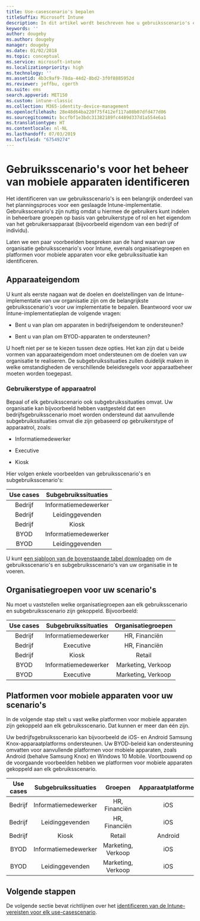 ```yaml
---
title: Use-casescenario's bepalen
titleSuffix: Microsoft Intune
description: In dit artikel wordt beschreven hoe u gebruiksscenario's en subgebruiksscenario's voor een cloudimplementatie van Microsoft Intune. kunt identificeren.
keywords: ''
author: dougeby
ms.author: dougeby
manager: dougeby
ms.date: 01/02/2018
ms.topic: conceptual
ms.service: microsoft-intune
ms.localizationpriority: high
ms.technology: ''
ms.assetid: 4b3c9af9-78da-44d2-8bd2-3f0f8885952d
ms.reviewer: jeffbu, cgerth
ms.suite: ems
search.appverid: MET150
ms.custom: intune-classic
ms.collection: M365-identity-device-management
ms.openlocfilehash: 28e48d64ba220f75f412ef117a08b07dfd477d06
ms.sourcegitcommit: bccfbf1e3bdc31382189fc4489d337d1a554e6a1
ms.translationtype: HT
ms.contentlocale: nl-NL
ms.lasthandoff: 07/03/2019
ms.locfileid: "67549274"
---
```

# <a name="identify-mobile-device-management-use-case-scenarios"></a>Gebruiksscenario's voor het beheer van mobiele apparaten identificeren

Het identificeren van uw gebruiksscenario's is een belangrijk onderdeel van het planningsproces voor een geslaagde Intune-implementatie. Gebruiksscenario's zijn nuttig omdat u hiermee de gebruikers kunt indelen in beheerbare groepen op basis van gebruikerstype of rol en het eigendom van het gebruikersapparaat (bijvoorbeeld eigendom van een bedrijf of individu).

Laten we een paar voorbeelden bespreken aan de hand waarvan uw organisatie gebruiksscenario's voor Intune, evenals organisatiegroepen en platformen voor mobiele apparaten voor elke gebruikssituatie kan identificeren.

## <a name="device-ownership"></a>Apparaateigendom
U kunt als eerste nagaan wat de doelen en doelstellingen van de Intune-implementatie van uw organisatie zijn om de belangrijkste gebruiksscenario's voor uw implementatie te bepalen. Beantwoord voor uw Intune-implementatieplan de volgende vragen:

- Bent u van plan om apparaten in bedrijfseigendom te ondersteunen?

- Bent u van plan om BYOD-apparaten te ondersteunen?

U hoeft niet per se te kiezen tussen deze opties. Het kan zijn dat u beide vormen van apparaateigendom moet ondersteunen om de doelen van uw organisatie te realiseren. De subgebruikssituaties zullen duidelijk maken in welke omstandigheden de verschillende beleidsregels voor apparaatbeheer moeten worden toegepast.

### <a name="user-type-or-device-role"></a>Gebruikerstype of apparaatrol

Bepaal of elk gebruiksscenario ook subgebruikssituaties omvat. Uw organisatie kan bijvoorbeeld hebben vastgesteld dat een bedrijfsgebruiksscenario moet worden ondersteund dat aanvullende subgebruikssituaties omvat die zijn gebaseerd op gebruikerstype of apparaatrol, zoals:

- Informatiemedewerker

- Executive

- Kiosk

Hier volgen enkele voorbeelden van gebruiksscenario's en subgebruiksscenario's:

| **Use cases** | **Subgebruikssituaties** |
|:---:|:---:|
| Bedrijf | Informatiemedewerker |              
| Bedrijf | Leidinggevenden |           
| Bedrijf | Kiosk |
| BYOD | Informatiemedewerker |           
| BYOD | Leidinggevenden |

U kunt [een sjabloon van de bovenstaande tabel downloaden](https://gallery.technet.microsoft.com/Intune-deployment-planning-fae156c2?redir=0) om de gebruiksscenario's en subgebruiksscenario's van uw organisatie in te voeren.

## <a name="organizational-groups-for-your-scenarios"></a>Organisatiegroepen voor uw scenario's

Nu moet u vaststellen welke organisatiegroepen aan elk gebruiksscenario en subgebruiksscenario zijn gekoppeld. Bijvoorbeeld:

| **Use cases** | **Subgebruikssituaties** | **Organisatiegroepen** |
|:---:|:---:|:---:|
| Bedrijf | Informatiemedewerker | HR, Financiën |               
| Bedrijf | Executive | HR, Financiën |            
| Bedrijf | Kiosk | Retail |
| BYOD | Informatiemedewerker | Marketing, Verkoop |            
| BYOD | Executive | Marketing, Verkoop |


## <a name="mobile-device-platforms-for-your-scenarios"></a>Platformen voor mobiele apparaten voor uw scenario's

In de volgende stap stelt u vast welke platformen voor mobiele apparaten zijn gekoppeld aan elk gebruiksscenario. Dat kunnen er meer dan één zijn.

Uw bedrijfsgebruiksscenario kan bijvoorbeeld de iOS- en Android Samsung Knox-apparaatplatforms ondersteunen. Uw BYOD-beleid kan ondersteuning omvatten voor aanvullende platformen voor mobiele apparaten, zoals Android (behalve Samsung Knox) en Windows 10 Mobile. Voortbouwend op de voorgaande voorbeelden hebben we platformen voor mobiele apparaten gekoppeld aan elk gebruiksscenario.

| **Use cases** | **Subgebruikssituaties** | **Groepen** | **Apparaatplatformen** |   
|:---:|:---:|:---:|:---:|
| Bedrijf | Informatiemedewerker | HR, Financiën | iOS |                                                           
| Bedrijf | Leidinggevenden | HR, Financiën | iOS |                                                           
| Bedrijf | Kiosk | Retail | Android |
| BYOD | Informatiemedewerker | Marketing, Verkoop | iOS |                                                           
| BYOD | Leidinggevenden | Marketing, Verkoop | iOS |

## <a name="next-steps"></a>Volgende stappen

De volgende sectie bevat richtlijnen over het [identificeren van de Intune-vereisten voor elk use-casescenario](planning-guide-requirements.md).
